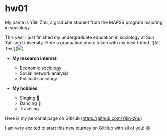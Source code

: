 # hw01

My name is Yilin Zhu, a graduate student from the MAPSS program majoring in sociology.

This year I just finished my undergraduate education in sociology at Sun Yat-sen University.
Here a graduation photo taken with my best friend.
![Alt Text](<a href="https://sm.ms/image/k8R4mn1eZwzF5S7" target="_blank"><img src="https://i.loli.net/2020/10/04/k8R4mn1eZwzF5S7.jpg" ></a>)

* **My research interest**
  * Economic sociology
  * Social network analysis
  * Political sociology

* **My hobbies**
  * Singing :microphone:
  * Dancing :dancer:
  * Traveling

Here is my personal page on GitHub (https://github.com/Yilin-zhu) 

I am very excited to start this new journey on GitHub with all of you! :smile:

